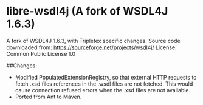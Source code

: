 # libre-wsdl4j (A fork of WSDL4J 1.6.3) 

A fork of WSDL4J 1.6.3, with Tripletex specific changes.
Source code downloaded from:  https://sourceforge.net/projects/wsdl4j/
License: Common Public License 1.0

##Changes:
* Modified PopulatedExtensionRegistry, so that external HTTP requests 
to fetch .xsd files references in the .wsdl files are not fetched. 
This would cause connection refused errors when the .xsd files are not
available.
* Ported from Ant to Maven.


